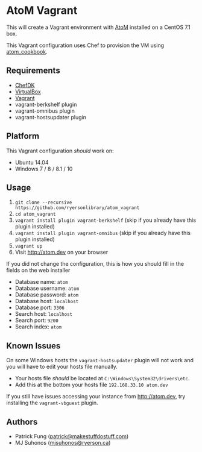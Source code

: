 AtoM Vagrant
=============
This will create a Vagrant environment with [AtoM](https://www.accesstomemory.org/) installed on a CentOS 7.1 box.

This Vagrant configuration uses Chef to provision the VM using [atom_cookbook](https://github.com/ryersonlibrary/atom_cookbook).

Requirements
------------
* [ChefDK](https://downloads.chef.io/chef-dk/)
* [VirtualBox](https://www.virtualbox.org/)
* [Vagrant](https://vagrantup.com)
* vagrant-berkshelf plugin
* vagrant-omnibus plugin
* vagrant-hostsupdater plugin

## Platform
This Vagrant configuration *should* work on:
* Ubuntu 14.04
* Windows 7 / 8 / 8.1 / 10

## Usage
1. `git clone --recursive https://github.com/ryersonlibrary/atom_vagrant`
2. `cd atom_vagrant`
3. `vagrant install plugin vagrant-berkshelf` (skip if you already have this plugin installed)
4. `vagrant install plugin vagrant-omnibus` (skip if you already have this plugin installed)
5. `vagrant up`
6. Visit http://atom.dev on your browser

If you did not change the configuration, this is how you should fill in the fields on the web installer
* Database name: `atom`
* Database username: `atom`
* Database password: `atom`
* Database host: `localhost`
* Database port: `3306`
* Search host: `localhost`
* Search port: `9200`
* Search index: `atom`

## Known Issues
On some Windows hosts the `vagrant-hostsupdater` plugin will not work and you will have to edit your hosts file manually. 
* Your hosts file *should* be located at `C:\Windows\System32\drivers\etc`.
* Add this at the bottom your hosts file `192.168.33.10 atom.dev`

If you still have issues accessing your instance from http://atom.dev, try installing the `vagrant-vbguest` plugin.

## Authors
* Patrick Fung (<patrick@makestuffdostuff.com>)
* MJ Suhonos (<mjsuhonos@ryerson.ca>)
